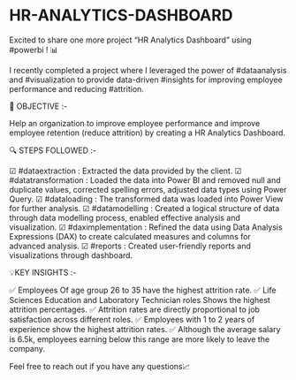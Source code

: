 # HR-ANALYTICS-DASHBOARD

 Excited to share one more project “HR Analytics Dashboard” using #powerbi ! 📊

I recently completed a project where I leveraged the power of #dataanalysis and #visualization to provide data-driven #insights for improving employee performance and reducing #attrition.
 
🔸 OBJECTIVE :-
 
Help an organization to improve employee performance and improve employee retention (reduce attrition) by creating a HR Analytics Dashboard.
 
🔍 STEPS FOLLOWED :-
 
☑ #dataextraction : Extracted the data provided by the client.
☑ #datatransformation : Loaded the data into Power BI and removed null and duplicate values, corrected spelling errors, adjusted data types using Power Query.
☑ #dataloading : The transformed data was loaded into Power View for further analysis.
☑ #datamodelling : Created a logical structure of data through data modelling process, enabled effective analysis and visualization.
☑ #daximplementation : Refined the data using Data Analysis Expressions (DAX) to create calculated measures and columns for advanced analysis.
☑ #reports : Created user-friendly reports and visualizations through dashboard.
 
💡KEY INSIGHTS :-
 
✅ Employees Of age group 26 to 35 have the highest attrition rate.
✅ Life Sciences Education and Laboratory Technician roles Shows the highest attrition percentages.
✅ Attrition rates are directly proportional to job satisfaction across different roles.
✅ Employees with 1 to 2 years of experience show the highest attrition rates.
✅ Although the average salary is 6.5k, employees earning below this range are more likely to leave the company.
  
Feel free to reach out if you have any questions📈
